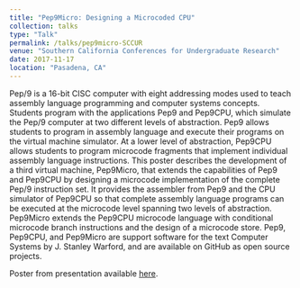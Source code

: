 ```yaml
---
title: "Pep9Micro: Designing a Microcoded CPU"
collection: talks
type: "Talk"
permalink: /talks/pep9micro-SCCUR
venue: "Southern California Conferences for Undergraduate Research"
date: 2017-11-17
location: "Pasadena, CA"
---
```


Pep/9 is a 16-bit CISC computer with eight addressing modes used to teach assembly language programming and computer systems concepts. Students program with the applications Pep9 and Pep9CPU, which simulate the Pep/9 computer at two different levels of abstraction. Pep9 allows students to program in assembly language and execute their programs on the virtual machine simulator. At a lower level of abstraction, Pep9CPU allows students to program microcode fragments that implement individual assembly language instructions. This poster describes the development of a third virtual machine, Pep9Micro, that extends the capabilities of Pep9 and Pep9CPU by designing a microcode implementation of the complete Pep/9 instruction set. It provides the assembler from Pep9 and the CPU simulator of Pep9CPU so that complete assembly language programs can be executed at the microcode level spanning two levels of abstraction. Pep9Micro extends the Pep9CPU microcode language with conditional microcode branch instructions and the design of a microcode store. Pep9, Pep9CPU, and Pep9Micro are support software for the text Computer Systems by J. Stanley Warford, and are available on GitHub as open source projects.

Poster from presentation available [here](/files/pep9micro-scurr.pdf).